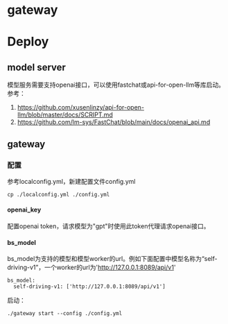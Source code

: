 # gateway

# Deploy
## model server
模型服务需要支持openai接口，可以使用fastchat或api-for-open-llm等库启动。
参考：
1. https://github.com/xusenlinzy/api-for-open-llm/blob/master/docs/SCRIPT.md
2. https://github.com/lm-sys/FastChat/blob/main/docs/openai_api.md

## gateway
### 配置
参考localconfig.yml，新建配置文件config.yml

```cp ./localconfig.yml ./config.yml```

#### openai_key
配置openai token，请求模型为"gpt"时使用此token代理请求openai接口。

#### bs_model
bs_model为支持的模型和模型worker的url。例如下面配置中模型名称为“self-driving-v1”，一个worker的url为'http://127.0.0.1:8089/api/v1'

```
bs_model:
  self-driving-v1: ['http://127.0.0.1:8089/api/v1']
```



启动：

```./gateway start --config ./config.yml```